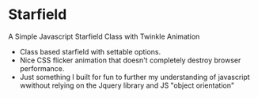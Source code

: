 Starfield
=========
A Simple Javascript Starfield Class with Twinkle Animation

- Class based starfield with settable options.
- Nice CSS flicker animation that doesn't completely destroy browser performance.
- Just something I built for fun to further my understanding of javascript wwithout relying on the Jquery library and JS "object orientation"
